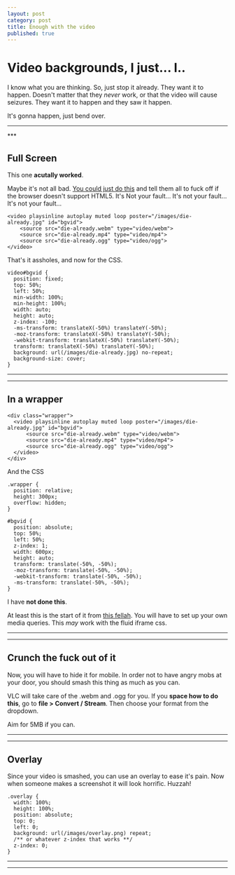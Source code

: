 ```yaml
---
layout: post
category: post
title: Enough with the video
published: true
---
```


# Video backgrounds, I just... I.. #

I know what you are thinking. So, just stop it already. They want it to happen. Doesn't matter that they *never* work, or that the video will cause seizures. They want it to happen and they saw it happen.

It's gonna happen, just bend over.

<hr class="rule">
***

## Full Screen ##

This one **acutally worked**.

Maybe it's not all bad. [You could just do this](http://thenewcode.com/777/Create-Fullscreen-HTML5-Page-Background-Video) and tell them all to fuck off if the browser doesn't support HTML5. It's Not your fault... It's not your fault... It's not your fault...

	<video playsinline autoplay muted loop poster="/images/die-already.jpg" id="bgvid">
    	<source src="die-already.webm" type="video/webm">
    	<source src="die-already.mp4" type="video/mp4">
    	<source src="die-already.ogg" type="video/ogg">
	</video>


That's it assholes, and now for the CSS.


	video#bgvid {
      position: fixed;
      top: 50%;
      left: 50%;
      min-width: 100%;
      min-height: 100%;
      width: auto;
      height: auto;
      z-index: -100;
      -ms-transform: translateX(-50%) translateY(-50%);
      -moz-transform: translateX(-50%) translateY(-50%);
      -webkit-transform: translateX(-50%) translateY(-50%);
      transform: translateX(-50%) translateY(-50%);
      background: url(/images/die-already.jpg) no-repeat;
      background-size: cover;
	}

***
***

## In a wrapper ##

	<div class="wrapper"> 
      <video playsinline autoplay muted loop poster="/images/die-already.jpg" id="bgvid">
    	  <source src="die-already.webm" type="video/webm">
    	  <source src="die-already.mp4" type="video/mp4">
    	  <source src="die-already.ogg" type="video/ogg">
	  </video>
    </div>
    
And the CSS

	.wrapper {
      position: relative;
      height: 300px;
      overflow: hidden;
    }
 
	#bgvid {
      position: absolute;
      top: 50%;
      left: 50%;
      z-index: 1;
      width: 600px;
      height: auto;
      transform: translate(-50%, -50%);
      -moz-transform: translate(-50%, -50%);
      -webkit-transform: translate(-50%, -50%);
      -ms-transform: translate(-50%, -50%);
    }

I have **not done this**.

At least this is the start of it from [this fellah](http://callmenick.com/post/html5-video-jumpstart-examples). You will have to set up your own media queries. This *may* work with the fluid iframe css.

***
***

## Crunch the fuck out of it ##

Now, you will have to hide it for mobile. In order not to have angry mobs at your door, you should smash this thing as much as you can.

VLC will take care of the .webm and .ogg for you. If you **space how to do this**, go to **file > Convert / Stream**. Then choose your format from the dropdown.

Aim for 5MB if you can.

***
***

## Overlay ##

Since your video is smashed, you can use an overlay to ease it's pain. Now when someone makes a screenshot it will look horrific. Huzzah!

	.overlay {
  	  width: 100%;
      height: 100%;
      position: absolute;
      top: 0;
      left: 0;
      background: url(/images/overlay.png) repeat;
      /** or whatever z-index that works **/
      z-index: 0;
    }

***
***
